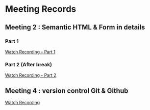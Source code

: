 # Meeting Records

## Meeting 2 : Semantic HTML & Form in details

### Part 1

[Watch Recording - Part 1](https://phedbsuedu-my.sharepoint.com/:v:/g/personal/ahmedkhaledfathi8_sd_nsst_bsu_edu_eg/EcjAC1UX7mdIvBxsNG0_nwkB6tcuKy58BEaL4mHaZTOv5Q?e=9BT6zB&nav=eyJyZWZlcnJhbEluZm8iOnsicmVmZXJyYWxBcHAiOiJTdHJlYW1XZWJBcHAiLCJyZWZlcnJhbFZpZXciOiJTaGFyZURpYWxvZy1MaW5rIiwicmVmZXJyYWxBcHBQbGF0Zm9ybSI6IldlYiIsInJlZmVycmFsTW9kZSI6InZpZXcifX0%3D)

### Part 2 (After break)

[Watch Recording - Part 2](https://phedbsuedu-my.sharepoint.com/:v:/g/personal/ahmedkhaledfathi8_sd_nsst_bsu_edu_eg/EeazPfgsVq5AgohZkV2-RxABl2fqQ5IGnez-BcZZVG2TTQ?nav=eyJyZWZlcnJhbEluZm8iOnsicmVmZXJyYWxBcHAiOiJTdHJlYW1XZWJBcHAiLCJyZWZlcnJhbFZpZXciOiJTaGFyZURpYWxvZy1MaW5rIiwicmVmZXJyYWxBcHBQbGF0Zm9ybSI6IldlYiIsInJlZmVycmFsTW9kZSI6InZpZXcifX0%3D&e=6HFKad)

## Meeting 4 : version control Git & Github

[Watch Recording ](https://phedbsuedu-my.sharepoint.com/:v:/g/personal/ahmedkhaledfathi8_sd_nsst_bsu_edu_eg/EdWLDmJxZB1CgxALA-q2whMB3ie1pjPMGZCeBShkhNWiIw?nav=eyJyZWZlcnJhbEluZm8iOnsicmVmZXJyYWxBcHAiOiJTdHJlYW1XZWJBcHAiLCJyZWZlcnJhbFZpZXciOiJTaGFyZURpYWxvZy1MaW5rIiwicmVmZXJyYWxBcHBQbGF0Zm9ybSI6IldlYiIsInJlZmVycmFsTW9kZSI6InZpZXcifX0%3D&e=7RJ4oe)
